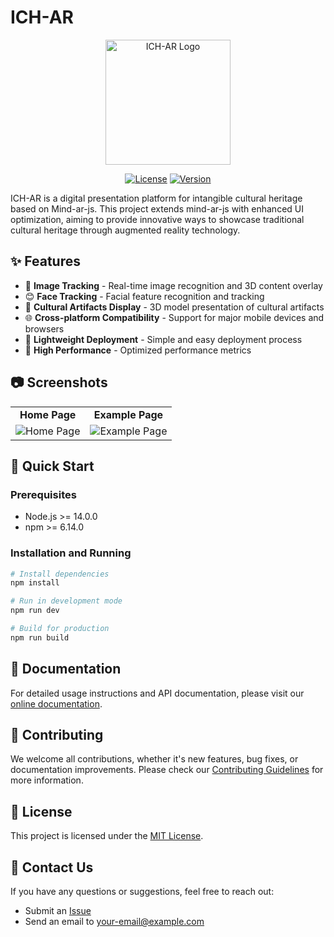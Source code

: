 # ICH-AR

<p align="center">
  <img src="path/to/logo.png" alt="ICH-AR Logo" width="200"/>
</p>

<p align="center">
  <a href="LICENSE"><img src="https://img.shields.io/badge/license-MIT-blue.svg" alt="License"></a>
  <a href="#"><img src="https://img.shields.io/badge/version-1.0.0-green.svg" alt="Version"></a>
</p>

ICH-AR is a digital presentation platform for intangible cultural heritage based on Mind-ar-js. This project extends mind-ar-js with enhanced UI optimization, aiming to provide innovative ways to showcase traditional cultural heritage through augmented reality technology.

## ✨ Features

- 📸 **Image Tracking** - Real-time image recognition and 3D content overlay
- 😊 **Face Tracking** - Facial feature recognition and tracking
- 🎨 **Cultural Artifacts Display** - 3D model presentation of cultural artifacts
- 🌐 **Cross-platform Compatibility** - Support for major mobile devices and browsers
- 🚀 **Lightweight Deployment** - Simple and easy deployment process
- 🎯 **High Performance** - Optimized performance metrics

## 📷 Screenshots

<table>
  <tr>
    <td align="center"><b>Home Page</b></td>
    <td align="center"><b>Example Page</b></td>
  </tr>
  <tr>
    <td><img src="https://hgh-typora-image.oss-cn-guangzhou.aliyuncs.com/img/image-20241103104511233.png" alt="Home Page"/></td>
    <td><img src="https://hgh-typora-image.oss-cn-guangzhou.aliyuncs.com/img/image-20241103104841370.png" alt="Example Page"/></td>
  </tr>
</table>

## 🚀 Quick Start

### Prerequisites

- Node.js >= 14.0.0
- npm >= 6.14.0

### Installation and Running

```bash
# Install dependencies
npm install

# Run in development mode
npm run dev

# Build for production
npm run build
```

## 📖 Documentation

For detailed usage instructions and API documentation, please visit our [online documentation](#).

## 🤝 Contributing

We welcome all contributions, whether it's new features, bug fixes, or documentation improvements. Please check our [Contributing Guidelines](CONTRIBUTING.md) for more information.

## 📄 License

This project is licensed under the [MIT License](LICENSE).

## 📮 Contact Us

If you have any questions or suggestions, feel free to reach out:

- Submit an [Issue](https://github.com/yourusername/ICH-AR/issues)
- Send an email to [your-email@example.com](mailto:your-email@example.com)
